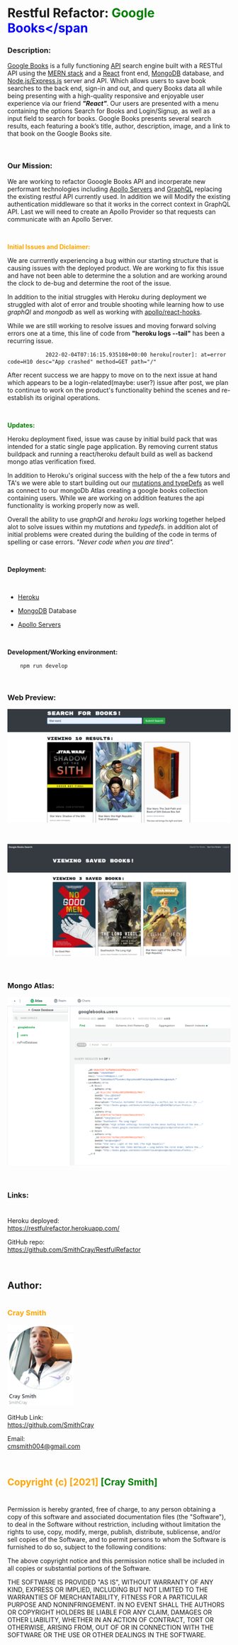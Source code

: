 # Restful Refactor: <span style="color:green">Google</span> <span style="color:blue">Books</span

### **Description:**

[Google Books](https://github.com/SmithCray/RestfulRefactor) is a fully functioning [API](https://en.wikipedia.org/wiki/API) search engine built with a RESTful API using the [MERN stack](https://www.mongodb.com/mern-stack) and a [React](https://reactjs.org/) front end, [MongoDB](https://www.mongodb.com/) database, and [Node.js/Express.js](https://expressjs.com/) server and API. Which allows users to save book searches to the back end, sign-in and out, and query Books data all while being presenting with a high-quality responsive and enjoyable user experience via our friend _**"React"**_. Our users are presented with a menu containing the options Search for Books and Login/Signup, as well as a input field to search for books. Google Books presents several search results, each featuring a book’s title, author, description, image, and a link to that book on the Google Books site.

<br>

### **Our Mission:**

We are working to refactor Gooogle Books API and incorperate new performant technologies including [Apollo Servers](https://www.apollographql.com/docs/apollo-server/getting-started/) and [GraphQL](https://en.wikipedia.org/wiki/GraphQL) replacing the existing restful API currently used. In addition we will Modify the existing authentication middleware so that it works in the correct context in GraphQL API. Last we will need to create an Apollo Provider so that requests can communicate with an Apollo Server.

<br>

<span style="color:orange">**Initial Issues and Diclaimer:**</span>

We are currrently experiencing a bug within our starting structure that is causing issues with the deployed product. We are working to fix this issue and have not been able to determine the a solution and are working around the clock to de-bug and determine the root of the issue.

In addition to the initial struggles with Heroku during deployment we struggled with alot of error and trouble shooting while learning how to use _graphQl_ and _mongodb_ as well as working with [apollo/react-hooks](https://www.apollographql.com/docs/react/api/react/hooks/).

While we are still working to resolve issues and moving forward solving errors one at a time, this line of code from **"heroku logs --tail"** has been a recurring issue.

                2022-02-04T07:16:15.935108+00:00 heroku[router]: at=error code=H10 desc="App crashed" method=GET path="/"

After recent success we are happy to move on to the next issue at hand which appears to be a login-related(maybe: user?) issue after post, we plan to continue to work on the product's functionality behind the scenes and re-establish its original operations.

<br>

<span style="color:green">**Updates:**</span>

Heroku deployment fixed, issue was cause by initial build pack that was intended for a static single page application. By removing current status buildpack and running a react/heroku default build as well as backend mongo atlas verification fixed.

In addition to Heroku's original success with the help of the a few tutors and TA's we were able to start building out our [mutations and typeDefs](https://graphql.org/learn/queries/) as well as connect to our mongoDb Atlas creating a google books collection containing users. While we are working on addition features the api functionality is working properly now as well.

Overall the ability to use _graphQl_ and _heroku logs_ working together helped alot to solve issues within my _mutations_ and _typedefs_. in addition alot of initial problems were created during the building of the code in terms of spelling or case errors. _"Never code when you are tired"._

<br>

**Deployment:**

<br>

- [Heroku](https://dashboard.heroku.com/apps)

- [MongoDB](https://www.mongodb.com/) Database

- [Apollo Servers](https://www.apollographql.com/docs/apollo-server/getting-started/)

<br>

**Development/Working environment:**

        npm run develop

<br>

### **Web Preview:**

![Restful Refactor: Google Books-PreviewB.](./client/src/assets/RestfulRefactorPreB.png)

<br>

![Restful Refactor: Google Books-PreviewA.](./client/src/assets/googlebooksSaved.png)

<br>

### **Mongo Atlas:**

![Restful Refactor: Google Books-PreviewB.](./client/src/assets/googlebooksAtlas.png)

<br>

### **Links:**

#

Heroku deployed:
<br>
https://restfulrefactor.herokuapp.com/

GitHub repo:
<br>
https://github.com/SmithCray/RestfulRefactor

<br>

## **Author:**

#

### <span style="color:orange">**Cray Smith**</span>

<img src="./client/src/assets\p2cray.png" alt="Cray Smith GitHub" width="150px">

GitHub Link:
<br>
https://github.com/SmithCray

Email:
<br>
cmsmith004@gmail.com

<br>

## <span style="color:orange"> Copyright (c) [2021] </span> <span style="color:green"> [Cray Smith] </span>

#

Permission is hereby granted, free of charge, to any person obtaining a copy
of this software and associated documentation files (the "Software"), to deal
in the Software without restriction, including without limitation the rights
to use, copy, modify, merge, publish, distribute, sublicense, and/or sell
copies of the Software, and to permit persons to whom the Software is
furnished to do so, subject to the following conditions:

The above copyright notice and this permission notice shall be included in all
copies or substantial portions of the Software.

THE SOFTWARE IS PROVIDED "AS IS", WITHOUT WARRANTY OF ANY KIND, EXPRESS OR
IMPLIED, INCLUDING BUT NOT LIMITED TO THE WARRANTIES OF MERCHANTABILITY,
FITNESS FOR A PARTICULAR PURPOSE AND NONINFRINGEMENT. IN NO EVENT SHALL THE
AUTHORS OR COPYRIGHT HOLDERS BE LIABLE FOR ANY CLAIM, DAMAGES OR OTHER
LIABILITY, WHETHER IN AN ACTION OF CONTRACT, TORT OR OTHERWISE, ARISING FROM,
OUT OF OR IN CONNECTION WITH THE SOFTWARE OR THE USE OR OTHER DEALINGS IN THE
SOFTWARE.
